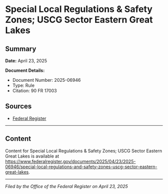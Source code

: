 # Special Local Regulations & Safety Zones; USCG Sector Eastern Great Lakes

## Summary

**Date:** April 23, 2025

**Document Details:**
- Document Number: 2025-06946
- Type: Rule
- Citation: 90 FR 17003

## Sources
- [Federal Register](https://www.federalregister.gov/documents/2025/04/23/2025-06946/special-local-regulations-and-safety-zones-uscg-sector-eastern-great-lakes)

---

## Content

Content for Special Local Regulations & Safety Zones; USCG Sector Eastern Great Lakes is available at https://www.federalregister.gov/documents/2025/04/23/2025-06946/special-local-regulations-and-safety-zones-uscg-sector-eastern-great-lakes.

---

*Filed by the Office of the Federal Register on April 23, 2025*
